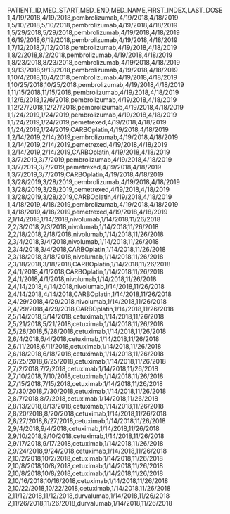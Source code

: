 ﻿PATIENT_ID,MED_START,MED_END,MED_NAME,FIRST_INDEX,LAST_DOSE
1,4/19/2018,4/19/2018,pembrolizumab,4/19/2018,4/18/2019
1,5/10/2018,5/10/2018,pembrolizumab,4/19/2018,4/18/2019
1,5/29/2018,5/29/2018,pembrolizumab,4/19/2018,4/18/2019
1,6/19/2018,6/19/2018,pembrolizumab,4/19/2018,4/18/2019
1,7/12/2018,7/12/2018,pembrolizumab,4/19/2018,4/18/2019
1,8/2/2018,8/2/2018,pembrolizumab,4/19/2018,4/18/2019
1,8/23/2018,8/23/2018,pembrolizumab,4/19/2018,4/18/2019
1,9/13/2018,9/13/2018,pembrolizumab,4/19/2018,4/18/2019
1,10/4/2018,10/4/2018,pembrolizumab,4/19/2018,4/18/2019
1,10/25/2018,10/25/2018,pembrolizumab,4/19/2018,4/18/2019
1,11/15/2018,11/15/2018,pembrolizumab,4/19/2018,4/18/2019
1,12/6/2018,12/6/2018,pembrolizumab,4/19/2018,4/18/2019
1,12/27/2018,12/27/2018,pembrolizumab,4/19/2018,4/18/2019
1,1/24/2019,1/24/2019,pembrolizumab,4/19/2018,4/18/2019
1,1/24/2019,1/24/2019,pemetrexed,4/19/2018,4/18/2019
1,1/24/2019,1/24/2019,CARBOplatin,4/19/2018,4/18/2019
1,2/14/2019,2/14/2019,pembrolizumab,4/19/2018,4/18/2019
1,2/14/2019,2/14/2019,pemetrexed,4/19/2018,4/18/2019
1,2/14/2019,2/14/2019,CARBOplatin,4/19/2018,4/18/2019
1,3/7/2019,3/7/2019,pembrolizumab,4/19/2018,4/18/2019
1,3/7/2019,3/7/2019,pemetrexed,4/19/2018,4/18/2019
1,3/7/2019,3/7/2019,CARBOplatin,4/19/2018,4/18/2019
1,3/28/2019,3/28/2019,pembrolizumab,4/19/2018,4/18/2019
1,3/28/2019,3/28/2019,pemetrexed,4/19/2018,4/18/2019
1,3/28/2019,3/28/2019,CARBOplatin,4/19/2018,4/18/2019
1,4/18/2019,4/18/2019,pembrolizumab,4/19/2018,4/18/2019
1,4/18/2019,4/18/2019,pemetrexed,4/19/2018,4/18/2019
2,1/14/2018,1/14/2018,nivolumab,1/14/2018,11/26/2018
2,2/3/2018,2/3/2018,nivolumab,1/14/2018,11/26/2018
2,2/18/2018,2/18/2018,nivolumab,1/14/2018,11/26/2018
2,3/4/2018,3/4/2018,nivolumab,1/14/2018,11/26/2018
2,3/4/2018,3/4/2018,CARBOplatin,1/14/2018,11/26/2018
2,3/18/2018,3/18/2018,nivolumab,1/14/2018,11/26/2018
2,3/18/2018,3/18/2018,CARBOplatin,1/14/2018,11/26/2018
2,4/1/2018,4/1/2018,CARBOplatin,1/14/2018,11/26/2018
2,4/1/2018,4/1/2018,nivolumab,1/14/2018,11/26/2018
2,4/14/2018,4/14/2018,nivolumab,1/14/2018,11/26/2018
2,4/14/2018,4/14/2018,CARBOplatin,1/14/2018,11/26/2018
2,4/29/2018,4/29/2018,nivolumab,1/14/2018,11/26/2018
2,4/29/2018,4/29/2018,CARBOplatin,1/14/2018,11/26/2018
2,5/14/2018,5/14/2018,cetuximab,1/14/2018,11/26/2018
2,5/21/2018,5/21/2018,cetuximab,1/14/2018,11/26/2018
2,5/28/2018,5/28/2018,cetuximab,1/14/2018,11/26/2018
2,6/4/2018,6/4/2018,cetuximab,1/14/2018,11/26/2018
2,6/11/2018,6/11/2018,cetuximab,1/14/2018,11/26/2018
2,6/18/2018,6/18/2018,cetuximab,1/14/2018,11/26/2018
2,6/25/2018,6/25/2018,cetuximab,1/14/2018,11/26/2018
2,7/2/2018,7/2/2018,cetuximab,1/14/2018,11/26/2018
2,7/10/2018,7/10/2018,cetuximab,1/14/2018,11/26/2018
2,7/15/2018,7/15/2018,cetuximab,1/14/2018,11/26/2018
2,7/30/2018,7/30/2018,cetuximab,1/14/2018,11/26/2018
2,8/7/2018,8/7/2018,cetuximab,1/14/2018,11/26/2018
2,8/13/2018,8/13/2018,cetuximab,1/14/2018,11/26/2018
2,8/20/2018,8/20/2018,cetuximab,1/14/2018,11/26/2018
2,8/27/2018,8/27/2018,cetuximab,1/14/2018,11/26/2018
2,9/4/2018,9/4/2018,cetuximab,1/14/2018,11/26/2018
2,9/10/2018,9/10/2018,cetuximab,1/14/2018,11/26/2018
2,9/17/2018,9/17/2018,cetuximab,1/14/2018,11/26/2018
2,9/24/2018,9/24/2018,cetuximab,1/14/2018,11/26/2018
2,10/2/2018,10/2/2018,cetuximab,1/14/2018,11/26/2018
2,10/8/2018,10/8/2018,cetuximab,1/14/2018,11/26/2018
2,10/8/2018,10/8/2018,cetuximab,1/14/2018,11/26/2018
2,10/16/2018,10/16/2018,cetuximab,1/14/2018,11/26/2018
2,10/22/2018,10/22/2018,cetuximab,1/14/2018,11/26/2018
2,11/12/2018,11/12/2018,durvalumab,1/14/2018,11/26/2018
2,11/26/2018,11/26/2018,durvalumab,1/14/2018,11/26/2018
